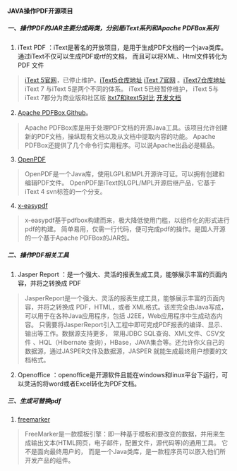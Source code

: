 #### JAVA操作PDF开源项目

##### 一、操作PDF的JAR主要分成两类，分别是iText系列和Apache PDFBox系列
1. iText PDF ：iText是著名的开放项目，是用于生成PDF文档的一个java类库。通过iText不仅可以生成PDF或rtf的文档，
  而且可以将XML、Html文件转化为 PDF 文件
> [iText 5官网](https://kb.itextpdf.com/home/it5kb)，已停止维护。[iText5仓库地址](https://github.com/itext/itextpdf)
    [iText 7官网](https://kb.itextpdf.com/home/it7kb) 。[iText7仓库地址](https://github.com/itext/itext7)
  iText 7 与iText 5是两个不同的体系。 iText 5已经暂停维护， iText 5与iText 7都分为商业版和社区版
> [itxt7和itext5对比](https://itextpdf.com/en/products/features)
> [开发文档](https://itextpdf.com/en/resources/api-documentation)

2. [Apache PDFBox](https://pdfbox.apache.org/),[Github](https://github.com/apache/pdfbox)。
> Apache PDFBox库是用于处理PDF文档的开源Java工具。该项目允许创建新的PDF文档，操纵现有文档以及从文档中提取内容的功能。
> Apache PDFBox还提供了几个命令行实用程序。可以说Apache出品必是精品。

3. [OpenPDF](https://github.com/LibrePDF/OpenPDF)
> OpenPDF是一个Java库，使用LGPL和MPL开源许可证。可以拥有创建和编辑PDF文件。
> OpenPDF是iText的LGPL/MPL开源后继产品，它基于iText 4 svn标签的一个分支。

4. [x-easypdf](https://gitee.com/xsxgit/x-easypdf)
> x-easypdf基于pdfbox构建而来，极大降低使用门槛，以组件化的形式进行pdf的构建。
> 简单易用，仅需一行代码，便可完成pdf的操作。是国人开源的一个基于Apache PDFBox的JAR包。

##### 二、操作PDF相关工具
1. Jasper Report ：是一个强大、灵活的报表生成工具，能够展示丰富的页面内容，并将之转换成 PDF
> JasperReport是一个强大、灵活的报表生成工具，能够展示丰富的页面内容，并将之转换成 PDF，HTML，或者 XML格式。该库完全由Java写成，可以用于在各种Java应用程序，包括 J2EE，Web应用程序中生成动态内容。
> 只需要将JasperReport引入工程中即可完成PDF报表的编译、显示、输出等工作。数据源支持更多，
> 常用JDBC SQL查询、XML文件、CSV文件 、HQL（Hibernate 查询），HBase，JAVA集合等。还允许你义自己的数据源，通过JASPER文件及数据源，JASPER 就能生成最终用户想要的文档格式。   
2. Openoffice ：openoffice是开源软件且能在windows和linux平台下运行，可以灵活的将word或者Excel转化为PDF文档。

##### 三、生成可替换pdf
1. [freemarker](http://freemarker.foofun.cn/)
> FreeMarker是一款模板引擎：即一种基于模板和要改变的数据，并用来生成输出文本(HTML网页，电子邮件，配置文件，源代码等)的通用工具。 它不是面向最终用户的，
> 而是一个Java类库，是一款程序员可以嵌入他们所开发产品的组件。


